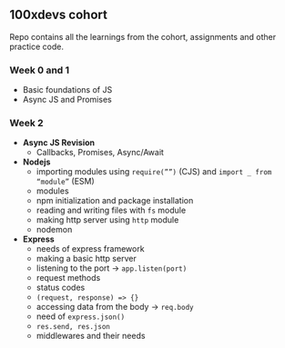 ## 100xdevs cohort 
Repo contains all the learnings from the cohort, assignments and other practice code.

### Week 0 and 1
- Basic foundations of JS
- Async JS and Promises
### Week 2
- **Async JS Revision**
  - Callbacks, Promises, Async/Await
- **Nodejs**
  - importing modules using `require(””)` (CJS) and `import _ from “module”` (ESM) 
  - modules
  - npm initialization and package installation
  - reading and writing files with `fs` module
  - making http server using `http` module
  - nodemon
- **Express**
  - needs of express framework
  - making a basic http server
  - listening to the port -> `app.listen(port)`
  - request methods
  - status codes
  - `(request, response) => {}`
  - accessing data from the body -> `req.body`
  - need of `express.json()`
  - `res.send, res.json`
  - middlewares and their needs
